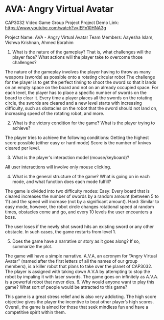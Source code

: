 # AVA: Angry Virtual Avatar
CAP3032 Video Game Group Project
Project Demo Link: https://www.youtube.com/watch?v=lEFn10HNA3g

Project Name: AVA - Angry Virtual Avatar
Team Members: Aayesha Islam, Vishwa Krishnan, Ahmed Ebrahim

1. What is the nature of the gameplay? That is, what challenges will the player face? What actions will the player take to overcome those challenges?

The nature of the gameplay involves the player having to throw as many weapons (swords) as possible onto a rotating circular robot The challenge for the player is to get the perfect timing to shoot the sword so that it lands on an empty space on the board and not on an already occupied space. For each level, the player has to place a specific number of swords on the board to clear it. Every time a player places all the swords on the rotating circle, the swords are cleared and a new level starts with increasing difficulty, such as obstacles on the robot that the sword should not land on, increasing speed of the rotating robot, and more.


 2. What is the victory condition for the game? What is the player trying to achieve?

The player tries to achieve the following conditions: 
Getting the highest score possible (either easy or hard mode)
Score is the number of knives cleared per level.

 3. What is the player's interaction model (mouse/keyboard)?

All user interactions will involve only mouse clicking.

 4. What is the general structure of the game? What is going on in each mode, and what function does each mode fulfill?

The game is divided into two difficulty modes:
Easy: Every board that is cleared increases the number of swords by a random amount (between 5 to 11) and the speed will increase (not by a significant amount).
Hard: Similar to easy mode, however, the robot circle changes rotational speed at random times, obstacles come and go, and every 10 levels the user encounters a boss.

The user loses if the newly shot sword hits an existing sword or any other obstacle. In such cases, the game restarts from level 1.

 5. Does the game have a narrative or story as it goes along? If so, summarize the plot. 

The game will have a simple narrative. A.V.A, an acronym for “Angry Virtual Avatar” (named after the first letters of all the names of our group members), is a killer robot that plans to take over the planet of CAP3032. The player is assigned with taking down A.V.A by attempting to stop the robot by impaling it with laser swords. The game goes on infinitely as A.V.A. is a powerful robot that never dies.
6. Why would anyone want to play this game? What sort of people would be attracted to this game?

This game is a great stress relief and is also very addicting. The high score objective gives the player the incentive to beat other player’s high scores. Overall, the game is aimed for those that seek mindless fun and have a competitive spirit within them.


